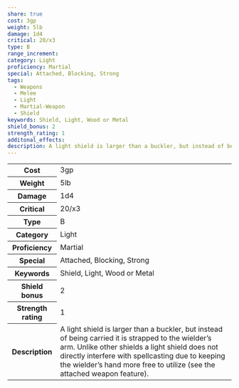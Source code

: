 ```yaml
---
share: true
cost: 3gp
weight: 5lb
damage: 1d4
critical: 20/x3
type: B
range_increment: 
category: Light
proficiency: Martial
special: Attached, Blocking, Strong
tags:
  - Weapons
  - Melee
  - Light
  - Martial-Weapon
  - Shield
keywords: Shield, Light, Wood or Metal
shield_bonus: 2
strength_rating: 1
additonal_effects: 
description: A light shield is larger than a buckler, but instead of being carried it is strapped to the wielder’s arm. Unlike other shields a light shield does not directly interfere with spellcasting due to keeping the wielder’s hand more free to utilize (see the attached weapon feature).
---
```


<p><span style="overflow-x: auto;"><table><tbody><tr><th>Cost</th><td>3gp</td></tr><tr><th>Weight</th><td>5lb</td></tr><tr><th>Damage</th><td>1d4</td></tr><tr><th>Critical</th><td>20/x3</td></tr><tr><th>Type</th><td>B</td></tr><tr><th>Category</th><td>Light</td></tr><tr><th>Proficiency</th><td>Martial</td></tr><tr><th>Special</th><td>Attached, Blocking, Strong</td></tr><tr><th>Keywords</th><td>Shield, Light, Wood or Metal</td></tr><tr><th>Shield bonus</th><td>2</td></tr><tr><th>Strength rating</th><td>1</td></tr><tr><th>Description</th><td>A light shield is larger than a buckler, but instead of being carried it is strapped to the wielder’s arm. Unlike other shields a light shield does not directly interfere with spellcasting due to keeping the wielder’s hand more free to utilize (see the attached weapon feature).</td></tr></tbody></table></span></p>